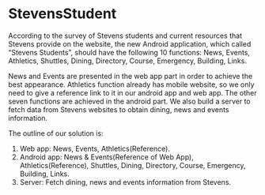 StevensStudent
==============

According to the survey of Stevens students and current resources that Stevens provide on the website, the new Android application, which called “Stevens Students”, should have the following 10 functions: News, Events, Athletics, Shuttles, Dining, Directory, Course, Emergency, Building, Links.

News and Events are presented in the web app part in order to achieve the best appearance. Athletics function already has mobile website, so we only need to give a reference link to it in our android app and web app. The other seven functions are achieved in the android part. We also build a server to fetch data from Stevens websites to obtain dining, news and events information.

The outline of our solution is:
1. Web app: News, Events, Athletics(Reference).
2. Android app: News & Events(Reference of Web App), Athletics(Reference), Shuttles, Dining, Directory, Course, Emergency, Building, Links.
3. Server: Fetch dining, news and events information from Stevens.
